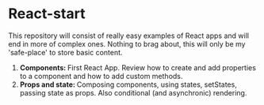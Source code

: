 # React-start
This repository will consist of really easy examples of React apps and will end in more of complex ones. Nothing to brag about, this will only be my 'safe-place' to store basic content. 

1) <b>Components: </b> First React App. Review how to create and add properties to a component and how to add custom methods.
2) <b>Props and state: </b> Composing components, using states, setStates, passing state as props. Also conditional (and asynchronic) rendering. 

